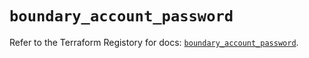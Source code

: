 # `boundary_account_password`

Refer to the Terraform Registory for docs: [`boundary_account_password`](https://registry.terraform.io/providers/hashicorp/boundary/1.1.9/docs/resources/account_password).
